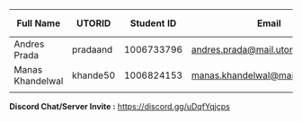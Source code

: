 | Full Name | UTORID | Student ID | Email | Best Way to Contact | Discord Username |
|-----------|--------|------------|-------|---------------------|------------------|
| Andres Prada | pradaand | 1006733796 | andres.prada@mail.utoronto.ca | Email/Discord | AndreW#5912 |
| Manas Khandelwal | khande50 | 1006824153 | manas.khandelwal@mail.utoronto.ca | Email/Discord | Manas#8491 |
| | | | | |
**Discord Chat/Server Invite :** https://discord.gg/uDqfYqjcps
